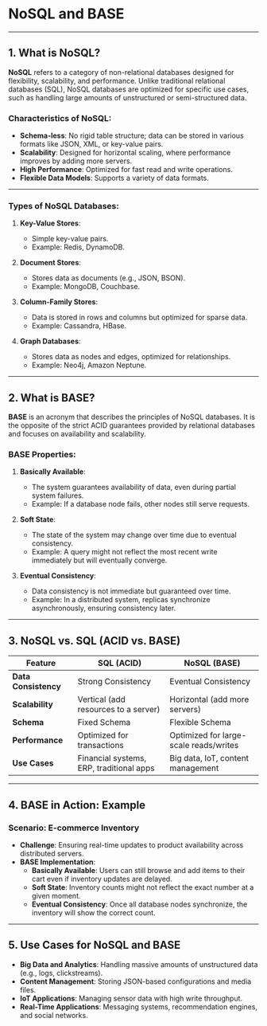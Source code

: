 # NoSQL and BASE

---

## 1. What is NoSQL?

**NoSQL** refers to a category of non-relational databases designed for flexibility, scalability, and performance. Unlike traditional relational databases (SQL), NoSQL databases are optimized for specific use cases, such as handling large amounts of unstructured or semi-structured data.

### Characteristics of NoSQL:
- **Schema-less**: No rigid table structure; data can be stored in various formats like JSON, XML, or key-value pairs.
- **Scalability**: Designed for horizontal scaling, where performance improves by adding more servers.
- **High Performance**: Optimized for fast read and write operations.
- **Flexible Data Models**: Supports a variety of data formats.

---

### Types of NoSQL Databases:
1. **Key-Value Stores**:  
   - Simple key-value pairs.  
   - Example: Redis, DynamoDB.

2. **Document Stores**:  
   - Stores data as documents (e.g., JSON, BSON).  
   - Example: MongoDB, Couchbase.

3. **Column-Family Stores**:  
   - Data is stored in rows and columns but optimized for sparse data.  
   - Example: Cassandra, HBase.

4. **Graph Databases**:  
   - Stores data as nodes and edges, optimized for relationships.  
   - Example: Neo4j, Amazon Neptune.

---

## 2. What is BASE?

**BASE** is an acronym that describes the principles of NoSQL databases. It is the opposite of the strict ACID guarantees provided by relational databases and focuses on availability and scalability.

### BASE Properties:
1. **Basically Available**:  
   - The system guarantees availability of data, even during partial system failures.  
   - Example: If a database node fails, other nodes still serve requests.

2. **Soft State**:  
   - The state of the system may change over time due to eventual consistency.  
   - Example: A query might not reflect the most recent write immediately but will eventually converge.

3. **Eventual Consistency**:  
   - Data consistency is not immediate but guaranteed over time.  
   - Example: In a distributed system, replicas synchronize asynchronously, ensuring consistency later.

---

## 3. NoSQL vs. SQL (ACID vs. BASE)

| Feature              | SQL (ACID)                         | NoSQL (BASE)                      |
|----------------------|-------------------------------------|------------------------------------|
| **Data Consistency** | Strong Consistency                 | Eventual Consistency              |
| **Scalability**      | Vertical (add resources to a server) | Horizontal (add more servers)     |
| **Schema**           | Fixed Schema                       | Flexible Schema                   |
| **Performance**      | Optimized for transactions         | Optimized for large-scale reads/writes |
| **Use Cases**        | Financial systems, ERP, traditional apps | Big data, IoT, content management |

---

## 4. BASE in Action: Example

### Scenario: E-commerce Inventory
- **Challenge**: Ensuring real-time updates to product availability across distributed servers.
- **BASE Implementation**:  
  - **Basically Available**: Users can still browse and add items to their cart even if inventory updates are delayed.  
  - **Soft State**: Inventory counts might not reflect the exact number at a given moment.  
  - **Eventual Consistency**: Once all database nodes synchronize, the inventory will show the correct count.

---

## 5. Use Cases for NoSQL and BASE
- **Big Data and Analytics**: Handling massive amounts of unstructured data (e.g., logs, clickstreams).  
- **Content Management**: Storing JSON-based configurations and media files.  
- **IoT Applications**: Managing sensor data with high write throughput.  
- **Real-Time Applications**: Messaging systems, recommendation engines, and social networks.

